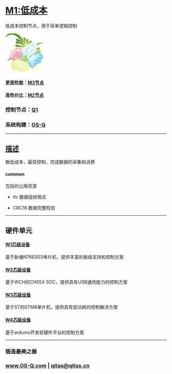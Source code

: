 ﻿# [M1:低成本](https://github.com/OS-Q/M1) 

低成本控制节点，用于简单逻辑控制

[![sites](OS-Q/OS-Q.png)](http://www.OS-Q.com)


#### 更高性能：[M3节点](https://github.com/OS-Q/M3)

#### 高性价比：[M2节点](https://github.com/OS-Q/M1)

### 控制节点：[Q1](https://github.com/OS-Q/Q1)

### 系统构建：[OS-Q](https://github.com/OS-Q/OS-Q)

---

## [描述](https://github.com/OS-Q/M1/wiki) 

极低成本，最简控制，完成数据的采集和消费

#### common

包括的公用资源

- tlv  数据组帧格式

- CRC16 数据完整校验

---

## 硬件单元

#### [W1芯级设备](https://github.com/OS-Q/W1)

基于新塘N76E003单片机，提供丰富的板级支持和控制方案

#### [W2芯级设备](https://github.com/OS-Q/W2)

基于WCH的CH55X SOC，提供具有USB通信能力的控制方案

#### [W3芯级设备](https://github.com/OS-Q/W3)

基于ST的STM8单片机，提供具有低功耗的控制解决方案

#### [W4芯级设备](https://github.com/OS-Q/W4)

基于arduino开发软硬件平台的控制方案

---

###  锻造最美之器

###  www.OS-Q.com    |     qitas@qitas.cn

